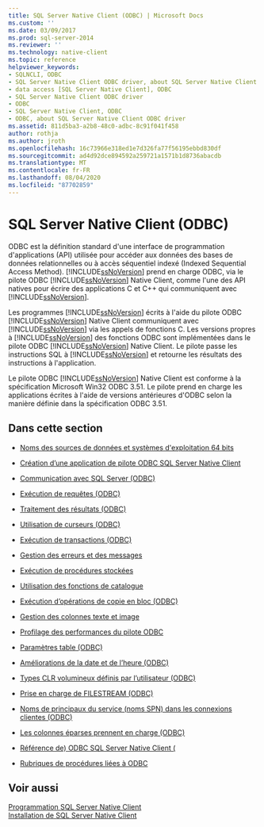 ```yaml
---
title: SQL Server Native Client (ODBC) | Microsoft Docs
ms.custom: ''
ms.date: 03/09/2017
ms.prod: sql-server-2014
ms.reviewer: ''
ms.technology: native-client
ms.topic: reference
helpviewer_keywords:
- SQLNCLI, ODBC
- SQL Server Native Client ODBC driver, about SQL Server Native Client ODBC driver
- data access [SQL Server Native Client], ODBC
- SQL Server Native Client ODBC driver
- ODBC
- SQL Server Native Client, ODBC
- ODBC, about SQL Server Native Client ODBC driver
ms.assetid: 811d5ba3-a2b8-48c0-adbc-8c91f041f458
author: rothja
ms.author: jroth
ms.openlocfilehash: 16c73966e318ed1e7d326fa77f56195ebbd830df
ms.sourcegitcommit: ad4d92dce894592a259721a1571b1d8736abacdb
ms.translationtype: MT
ms.contentlocale: fr-FR
ms.lasthandoff: 08/04/2020
ms.locfileid: "87702859"
---
```

# <a name="sql-server-native-client-odbc"></a>SQL Server Native Client (ODBC)
  ODBC est la définition standard d'une interface de programmation d'applications (API) utilisée pour accéder aux données des bases de données relationnelles ou à accès séquentiel indexé (Indexed Sequential Access Method). [!INCLUDE[ssNoVersion](../../../includes/ssnoversion-md.md)] prend en charge ODBC, via le pilote ODBC [!INCLUDE[ssNoVersion](../../../includes/ssnoversion-md.md)] Native Client, comme l'une des API natives pour écrire des applications C et C++ qui communiquent avec [!INCLUDE[ssNoVersion](../../../includes/ssnoversion-md.md)].  
  
 Les programmes [!INCLUDE[ssNoVersion](../../../includes/ssnoversion-md.md)] écrits à l'aide du pilote ODBC [!INCLUDE[ssNoVersion](../../../includes/ssnoversion-md.md)] Native Client communiquent avec [!INCLUDE[ssNoVersion](../../../includes/ssnoversion-md.md)] via les appels de fonctions C. Les versions propres à [!INCLUDE[ssNoVersion](../../../includes/ssnoversion-md.md)] des fonctions ODBC sont implémentées dans le pilote ODBC [!INCLUDE[ssNoVersion](../../../includes/ssnoversion-md.md)] Native Client. Le pilote passe les instructions SQL à [!INCLUDE[ssNoVersion](../../../includes/ssnoversion-md.md)] et retourne les résultats des instructions à l'application.  
  
 Le pilote ODBC [!INCLUDE[ssNoVersion](../../../includes/ssnoversion-md.md)] Native Client est conforme à la spécification Microsoft Win32 ODBC 3.51. Le pilote prend en charge les applications écrites à l'aide de versions antérieures d'ODBC selon la manière définie dans la spécification ODBC 3.51.  
  
## <a name="in-this-section"></a>Dans cette section  
  
-   [Noms des sources de données et systèmes d'exploitation 64 bits](data-source-names-and-64-bit-operating-systems.md)  
  
-   [Création d’une application de pilote ODBC SQL Server Native Client](creating-a-driver-application.md)  
  
-   [Communication avec SQL Server &#40;ODBC&#41;](../../native-client-odbc-communication/communicating-with-sql-server-odbc.md)  
  
-   [Exécution de requêtes &#40;ODBC&#41;](../../native-client-odbc-queries/executing-queries-odbc.md)  
  
-   [Traitement des résultats &#40;ODBC&#41;](../../native-client-odbc-results/processing-results-odbc.md)  
  
-   [Utilisation de curseurs &#40;ODBC&#41;](../../native-client-odbc-cursors/using-cursors-odbc.md)  
  
-   [Exécution de transactions &#40;ODBC&#41;](../../../database-engine/dev-guide/performing-transactions-odbc.md)  
  
-   [Gestion des erreurs et des messages](../../native-client-odbc-error-messages/handling-errors-and-messages.md)  
  
-   [Exécution de procédures stockées](../../native-client-odbc-stored-procedures/running-stored-procedures.md)  
  
-   [Utilisation des fonctions de catalogue](using-catalog-functions.md)  
  
-   [Exécution d’opérations de copie en bloc &#40;ODBC&#41;](../../native-client-odbc-bulk-copy-operations/performing-bulk-copy-operations-odbc.md)  
  
-   [Gestion des colonnes texte et image](../../native-client-odbc-text-image-columns/managing-text-and-image-columns.md)  
  
-   [Profilage des performances du pilote ODBC](profiling-odbc-driver-performance.md)  
  
-   [Paramètres table &#40;ODBC&#41;](../../native-client-odbc-table-valued-parameters/table-valued-parameters-odbc.md)  
  
-   [Améliorations de la date et de l’heure &#40;ODBC&#41;](../../native-client-odbc-date-time/date-and-time-improvements-odbc.md)  
  
-   [Types CLR volumineux définis par l’utilisateur &#40;ODBC&#41;](large-clr-user-defined-types-odbc.md)  
  
-   [Prise en charge de FILESTREAM &#40;ODBC&#41;](filestream-support-odbc.md)  
  
-   [Noms de principaux du service &#40;noms SPN&#41; dans les connexions clientes &#40;ODBC&#41;](service-principal-names-spns-in-client-connections-odbc.md)  
  
-   [Les colonnes éparses prennent en charge &#40;ODBC&#41;](sparse-columns-support-odbc.md)  
  
-   [Référence de&#41; ODBC SQL Server Native Client &#40;](../../../database-engine/dev-guide/sql-server-native-client-odbc-reference.md)  
  
-   [Rubriques de procédures liées à ODBC](../../native-client-odbc-how-to/odbc-how-to-topics.md)  
  
## <a name="see-also"></a>Voir aussi  
 [Programmation SQL Server Native Client](../sql-server-native-client-programming.md)   
 [Installation de SQL Server Native Client](../applications/installing-sql-server-native-client.md)  
  
  

